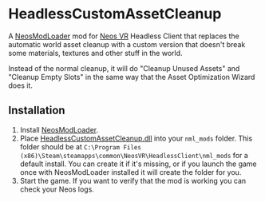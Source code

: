 # HeadlessCustomAssetCleanup

A [NeosModLoader](https://github.com/zkxs/NeosModLoader) mod for [Neos VR](https://neos.com/) Headless Client that replaces the automatic world asset cleanup with a custom version that doesn't break some materials, textures and other stuff in the world.

Instead of the normal cleanup, it will do "Cleanup Unused Assets" and "Cleanup Empty Slots" in the same way that the Asset Optimization Wizard does it.

## Installation
1. Install [NeosModLoader](https://github.com/zkxs/NeosModLoader).
1. Place [HeadlessCustomAssetCleanup.dll](https://github.com/Nytra/NeosHeadlessCustomAssetCleanup/releases/latest/download/HeadlessCustomAssetCleanup.dll) into your `nml_mods` folder. This folder should be at `C:\Program Files (x86)\Steam\steamapps\common\NeosVR\HeadlessClient\nml_mods` for a default install. You can create it if it's missing, or if you launch the game once with NeosModLoader installed it will create the folder for you.
1. Start the game. If you want to verify that the mod is working you can check your Neos logs.
